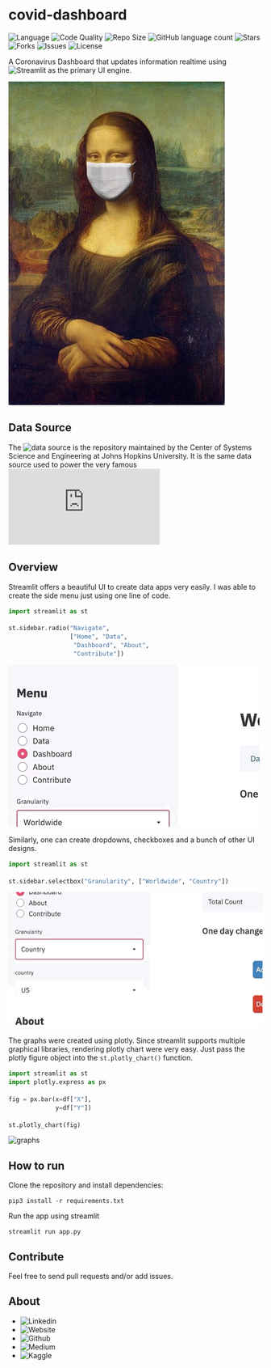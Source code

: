 # covid-dashboard

![Language](https://img.shields.io/github/languages/top/Sayar1106/covid-dashboard?style=for-the-badge)
![Code Quality](https://img.shields.io/lgtm/grade/python/github/Sayar1106/covid-dashboard?style=for-the-badge)
![Repo Size](https://img.shields.io/github/repo-size/Sayar1106/covid-dashboard?style=for-the-badge)
![GitHub language count](https://img.shields.io/github/languages/count/Sayar1106/covid-dashboard?style=for-the-badge)
![Stars](https://img.shields.io/github/stars/Sayar1106/covid-dashboard?style=for-the-badge)
![Forks](https://img.shields.io/github/forks/Sayar1106/covid-dashboard?style=for-the-badge)
![Issues](https://img.shields.io/github/issues/Sayar1106/covid-dashboard?style=for-the-badge)
![License](https://img.shields.io/github/license/Sayar1106/covid-dashboard?style=for-the-badge)

A Coronavirus Dashboard that updates information realtime using ![Streamlit](https://www.streamlit.io/) as the primary UI engine.

![mona-lisa-mask](assets/monalisa-4893660_640.jpg)

## Data Source

The ![data source](https://github.com/CSSEGISandData/COVID-19) is the repository maintained by the Center of Systems Science and Engineering at
Johns Hopkins University. It is the same data source used to power the very famous ![COVID dashboard](https://www.arcgis.com/apps/opsdashboard/index.html#/bda7594740fd40299423467b48e9ecf6)

## Overview

Streamlit offers a beautiful UI to create data apps very easily. I was able to create the
side menu just using one line of code.

```python
import streamlit as st

st.sidebar.radio("Navigate", 
                 ["Home", "Data",
                  "Dashboard", "About", 
                  "Contribute"])
```
![menu-image](assets/menu.gif)

Similarly, one can create dropdowns, checkboxes and a bunch of other UI designs.
 ```python
import streamlit as st

st.sidebar.selectbox("Granularity", ["Worldwide", "Country"])

```
![dropdown](assets/dropdown.gif)

The graphs were created using plotly. Since streamlit supports multiple graphical libraries, rendering plotly 
chart were very easy. Just pass the plotly figure object into the `st.plotly_chart()` function.

```python
import streamlit as st
import plotly.express as px

fig = px.bar(x=df["X"], 
             y=df["Y"])

st.plotly_chart(fig)
```

![graphs](assets/graph.gif)
## How to run

Clone the repository and install dependencies:

```shell script
pip3 install -r requirements.txt
```

Run the app using streamlit

```shell script
streamlit run app.py
```

## Contribute
Feel free to send pull requests and/or add issues.

## About

* ![Linkedin](https://www.linkedin.com/in/sayarbanerjee/)
* ![Website](https://www.sayar1106.github.io)
* ![Github](https://github.com/Sayar1106)
* ![Medium](https://medium.com/@sayarbanerjee)
* ![Kaggle](https://www.kaggle.com/sayar1106)
